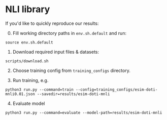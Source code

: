 # NLI library

If you'd like to quickly reproduce our results:

0. Fill working directory paths in `env.sh.default` and run:

`source env.sh.default`

1. Download required input files & datasets:

`scripts/download.sh`

2. Choose training config from `training_configs` directory.

3. Run training, e.g.

`python3 run.py --command=train --config=training_configs/esim-doti-mnli0.01.json --savedir=results/esim-doti-mnli`

4. Evaluate model

`python3 run.py --command=evaluate --model-path=results/esim-doti-mnli`